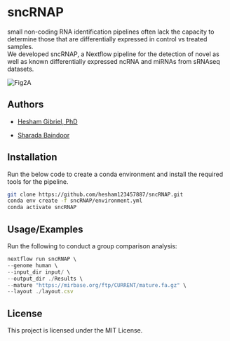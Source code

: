 
# sncRNAP

small non-coding RNA identification pipelines often lack the capacity to determine those that are differentially expressed in control vs treated samples.               
We developed sncRNAP, a Nextflow  pipeline for the detection of novel as well as known differentially expressed ncRNA and miRNAs from sRNAseq datasets.

![Fig2A](https://user-images.githubusercontent.com/82383235/211609047-df6e06f8-3fc5-43f0-b8e4-af0984fcd173.png)

## Authors

- [Hesham Gibriel, PhD](https://github.com/hesham123457887)

- [Sharada Baindoor](https://github.com/@sharadabaindoor1995)



## Installation

Run the below code to create a conda environment and install the required tools for the pipeline.

```bash
git clone https://github.com/hesham123457887/sncRNAP.git
conda env create -f sncRNAP/environment.yml
conda activate sncRNAP
```
## Usage/Examples
Run the following to conduct a group comparison analysis:
```javascript
nextflow run sncRNAP \
--genome human \
--input_dir input/ \
--output_dir ./Results \
--mature "https://mirbase.org/ftp/CURRENT/mature.fa.gz" \
--layout ./layout.csv 
```


## License

This project is licensed under the MIT License.
